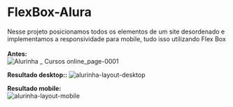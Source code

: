 # FlexBox-Alura

Nesse projeto posicionamos todos os elementos de um site desordenado e implementamos a responsividade para mobile, tudo isso utilizando Flex Box<br><br>
<strong>Antes:</strong> <br> ![Alurinha _ Cursos online_page-0001](https://user-images.githubusercontent.com/67664122/217977277-959046d6-e394-4eed-8e1d-fda3ea81129c.jpg)<br>

<strong>Resultado desktop::</strong> 
![alurinha-layout-desktop](https://user-images.githubusercontent.com/67664122/217976907-01a3ad33-85a9-4a04-8991-b2552058076d.png)<br>

<strong>Resultado mobile:</strong> <br>
![alurinha-layout-mobile](https://user-images.githubusercontent.com/67664122/217976961-98ae3d59-46af-4f57-bca6-8d7fa22ff21a.png)<br>

